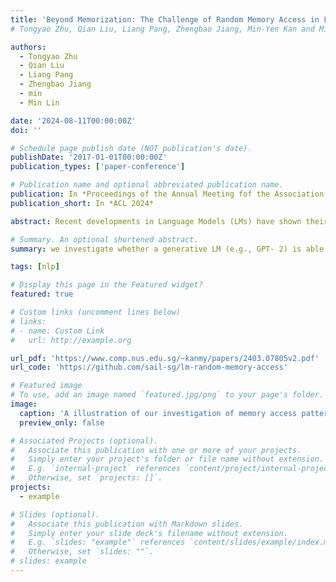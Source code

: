 ```yaml
---
title: 'Beyond Memorization: The Challenge of Random Memory Access in Language Models'
# Tongyao Zhu, Qian Liu, Liang Pang, Zhengbao Jiang, Min-Yen Kan and Min Lin (2024) Beyond Memorization: The Challenge of Random Memory Access in Language Models. In Proceedings of the Annual Meeting fof the Association of Computational Linguistics (ACL '24).

authors:
  - Tongyao Zhu
  - Qian Liu
  - Liang Pang
  - Zhengbao Jiang
  - min
  - Min Lin

date: '2024-08-11T00:00:00Z'
doi: ''

# Schedule page publish date (NOT publication's date).
publishDate: '2017-01-01T00:00:00Z'
publication_types: ['paper-conference']

# Publication name and optional abbreviated publication name.
publication: In *Proceedings of the Annual Meeting fof the Association of Computational Linguistics*
publication_short: In *ACL 2024*

abstract: Recent developments in Language Models (LMs) have shown their effectiveness in NLP tasks, particularly in knowledge-intensive tasks. However, the mechanisms underlying knowledge storage and memory access within their parameters remain elusive. In this paper, we investigate whether a generative LM (e.g., GPT- 2) is able to access its memory sequentially or randomly. Through carefully-designed synthetic tasks, covering the scenarios of full recitation, selective recitation and grounded question answering, we reveal that LMs manage to sequentially access their memory while encountering challenges in randomly accessing memorized content. We find that techniques including recitation and permutation improve the random memory access capability of LMs. Furthermore, by applying this intervention to realistic scenarios of open-domain question answering, we validate that enhancing random access by recitation leads to notable improvements in question answering. The code to reproduce our experiments can be found at https://github. com/sail-sg/lm-random-memory-access.

# Summary. An optional shortened abstract.
summary: we investigate whether a generative LM (e.g., GPT- 2) is able to access its memory sequentially or randomly. Through carefully-designed synthetic tasks, we reveal that LMs manage to sequentially access their memory while encountering challenges in randomly accessing memorized content.

tags: [nlp]

# Display this page in the Featured widget?
featured: true

# Custom links (uncomment lines below)
# links:
# - name: Custom Link
#   url: http://example.org

url_pdf: 'https://www.comp.nus.edu.sg/~kanmy/papers/2403.07805v2.pdf'
url_code: 'https://github.com/sail-sg/lm-random-memory-access'

# Featured image
# To use, add an image named `featured.jpg/png` to your page's folder.
image:
  caption: 'A illustration of our investigation of memory access pattern in language models. We find that the model accesses its parametric memory largely in a sequential manner, and faces difficulty in randomly accessing the content in the middle of memorized strings.'
  preview_only: false

# Associated Projects (optional).
#   Associate this publication with one or more of your projects.
#   Simply enter your project's folder or file name without extension.
#   E.g. `internal-project` references `content/project/internal-project/index.md`.
#   Otherwise, set `projects: []`.
projects:
  - example

# Slides (optional).
#   Associate this publication with Markdown slides.
#   Simply enter your slide deck's filename without extension.
#   E.g. `slides: "example"` references `content/slides/example/index.md`.
#   Otherwise, set `slides: ""`.
# slides: example
---
```

